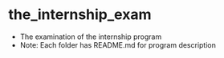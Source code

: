 # the_internship_exam

- The examination of the internship program
- Note: Each folder has README.md for program description
